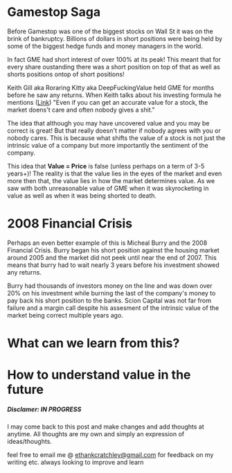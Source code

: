 # Gamestop Saga

Before Gamestop was one of the biggest stocks on Wall St it was on the brink of bankruptcy. Billions of dollars in short positions were being held by some of the biggest hedge funds and money managers in the world. 

In fact GME had short interest of over 100% at its peak! This meant that for every share oustanding there was a short position on top of that as well as shorts positions ontop of short positions! 

[Link]: https://www.youtube.com/watch?v=1zi7XVudxME&t=380s&ab_channel=RoaringKitty

Keith Gill aka Roraring Kitty aka DeepFuckingValue held GME for months before he saw any returns. When Keith talks about his investing formula he mentions ([Link]) "Even if you can get an accurate value for a stock, the market doens't care and often nobody gives a shit." 

The idea that although you may have uncovered value and you may be correct is great! But that really doesn't matter if nobody agrees with you or nobody cares. This is because what shifts the value of a stock is not just the intrinsic value of a company but more importantly the sentiment of the company. 

This idea that **Value = Price** is false (unless perhaps on a term of 3-5 years+)! The reality is that the value lies in the eyes of the market and even more then that, the value lies in how the market determines value. As we saw with both unreasonable value of GME when it was skyrocketing in value as well as when it was being shorted to death.

# 2008 Financial Crisis

Perhaps an even better example of this is Micheal Burry and the 2008 Financial Crisis. Burry began his short position against the housing market around 2005 and the market did not peek until near the end of 2007. This means that burry had to wait nearly 3 years before his investment showed any returns.

Burry had thousands of investors money on the line and was down over 20% on his investment while burning the last of the company's money to pay back his short position to the banks. Scion Capital was not far from failure and a margin call despite his assesment of the intrinsic value of the market being correct multiple years ago.

# What can we learn from this?



# How to understand value in the future




##### Disclamer: IN PROGRESS

I may come back to this post and make changes and add thoughts at anytime. All thoughts are my own and simply an expression of ideas/thoughts.

feel free to email me @ ethankcratchley@gmail.com for feedback on my writing etc. always looking to improve and learn